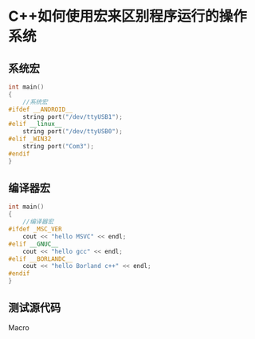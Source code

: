 # C++如何使用宏来区别程序运行的操作系统

## 系统宏

```cpp
int main()
{
	//系统宏
#ifdef __ANDROID__
	string port("/dev/ttyUSB1");
#elif __linux__
	string port("/dev/ttyUSB0");
#elif _WIN32
	string port("Com3");
#endif
}
```

## 编译器宏

```cpp
int main()
{
	//编译器宏
#ifdef _MSC_VER
	cout << "hello MSVC" << endl;
#elif __GNUC__
	cout << "hello gcc" << endl;
#elif __BORLANDC__
	cout << "hello Borland c++" << endl;
#endif
}
```

## 测试源代码

Macro
